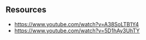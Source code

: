 ## Resources

- https://www.youtube.com/watch?v=A38SoLTB1Y4
- https://www.youtube.com/watch?v=5D1hAy3UhTY
